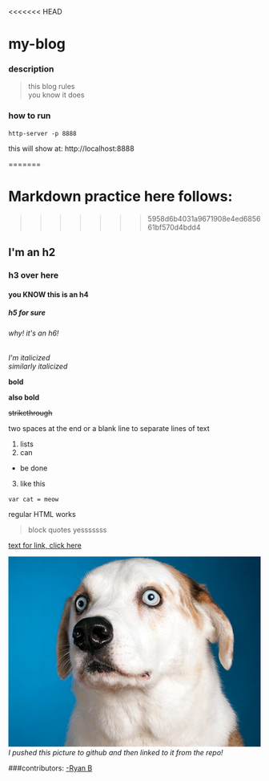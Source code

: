 <<<<<<< HEAD
# my-blog

### description
> this blog rules  
> you know it does

### how to run
```
http-server -p 8888
```
this will show at: http://localhost:8888

=======
# Markdown practice here follows:
>>>>>>> 5958d6b4031a9671908e4ed685661bf570d4bdd4


## I'm an h2
### h3 over here
#### you KNOW this is an h4
##### h5 for sure
###### why! it's an h6!

*I'm italicized*  
_similarly italicized_

**bold** <br>

__also bold__

~~strikethrough~~

two spaces at the end  or a blank line to separate lines of text

1. lists
2. can   
  * be done
3. like this

```
var cat = meow
```
<p>regular HTML works</p>

> block quotes
> yesssssss

[text for link, click here](http://www.midnightthunder.net)  

![dog pic](https://raw.githubusercontent.com/ryan-b-writin/markdownPractice/master/screenshots/122163343-conditioning-dog-loud-noises-632x475.jpg)  
*I pushed this picture to github and then linked to it from the repo!*

###contributors:
[-Ryan B](https://github.com/ryan-b-writin)
